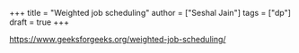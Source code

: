 +++
title = "Weighted job scheduling"
author = ["Seshal Jain"]
tags = ["dp"]
draft = true
+++

<https://www.geeksforgeeks.org/weighted-job-scheduling/>
